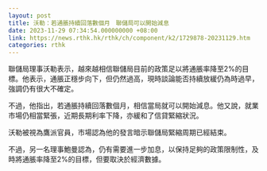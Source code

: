```yaml
---
layout: post
title: 沃勒：若通脹持續回落數個月　聯儲局可以開始減息
date: 2023-11-29 07:34:54.000000000 +08:00
link: https://news.rthk.hk/rthk/ch/component/k2/1729878-20231129.htm
categories: rthk
---
```


聯儲局理事沃勒表示，越來越相信聯儲局目前的政策足以將通脹率降至2%的目標。他表示，通脹正穩步向下，但仍然過高，現時談論能否持續放緩仍為時過早，強調仍有很大不確定。

不過，他指出，若通脹持續回落數個月，相信當局就可以開始減息。他又說，就業市場仍相當緊張，近期長期利率下降，亦緩和了信貸緊縮狀況。

沃勒被視為鷹派官員，市場認為他的發言暗示聯儲局緊縮周期已經結束。

不過，另一名理事鮑曼認為，仍有需要進一步加息，以保持足夠的政策限制性，及時將通脹率降至2%的目標，但要取決於經濟數據。
